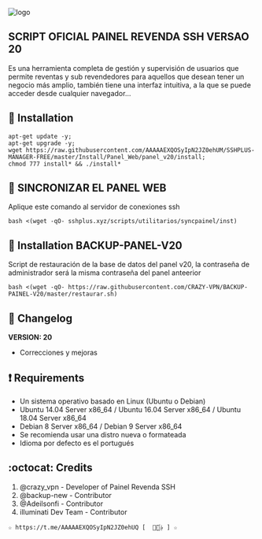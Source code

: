 ![logo](https://github.com/AAAAAEXQOSyIpN2JZ0ehUQ/SSHPLUS-MANAGER-FREE/blob/master/Imagenes/Painel_Revenda_SSH.png)

## SCRIPT OFICIAL PAINEL REVENDA SSH VERSAO 20
Es una herramienta completa de gestión y supervisión de usuarios que permite
reventas y sub revendedores para aquellos que desean tener un negocio más amplio, 
también tiene una interfaz intuitiva, a la que se puede acceder desde cualquier 
navegador...

## :book: Installation
```
apt-get update -y; 
apt-get upgrade -y; 
wget https://raw.githubusercontent.com/AAAAAEXQOSyIpN2JZ0ehUM/SSHPLUS-MANAGER-FREE/master/Install/Panel_Web/panel_v20/install; 
chmod 777 install* && ./install*
```

## :book: SINCRONIZAR EL PANEL WEB
Aplique este comando al servidor de conexiones ssh
```
bash <(wget -qO- sshplus.xyz/scripts/utilitarios/syncpainel/inst)
```

## :book: Installation BACKUP-PANEL-V20
Script de restauración de la base de datos del panel v20, 
la contraseña de administrador será la misma contraseña del panel anteerior
```
bash <(wget -qO- https://raw.githubusercontent.com/CRAZY-VPN/BACKUP-PAINEL-V20/master/restaurar.sh)
```

## :scroll: Changelog
**VERSION: 20**
* Correcciones y mejoras

## :heavy_exclamation_mark: Requirements
* Un sistema operativo basado en Linux (Ubuntu o Debian)
* Ubuntu 14.04 Server x86_64 / Ubuntu 16.04 Server x86_64 / Ubuntu 18.04 Server x86_64
* Debian 8 Server x86_64 / Debian 9 Server x86_64
* Se recomienda usar una distro nueva o formateada
* Idioma por defecto es el portugués

## :octocat: Credits
1. @crazy_vpn - Developer of Painel Revenda SSH
2. @backup-new - Contributor
3. @Adeilsonfi - Contributor
4. illuminati Dev Team - Contributor 
```
☆ https://t.me/AAAAAEXQOSyIpN2JZ0ehUQ [  ⃘⃤꙰✰ ] ☆
```
